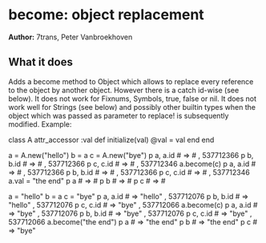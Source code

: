 # become: object replacement

**Author:** 7trans, Peter Vanbroekhoven

## What it does

Adds a become method to Object which allows to replace every reference to the object by another object. However there is a catch id-wise (see below). It does not work for Fixnums, Symbols, true, false or nil. It does not work well for Strings (see below) and possibly other builtin types when the object which was passed as parameter to replace! is subsequently modified. Example:

class A
  attr_accessor :val
  def initialize(val)
    @val = val
  end
end

a = A.new("hello")
b = a
c = A.new("bye")
p a, a.id # => # , 537712366
p b, b.id # => # , 537712366
p c, c.id # => #   , 537712346
a.become(c)
p a, a.id # => #   , 537712366
p b, b.id # => #   , 537712366
p c, c.id # => #   , 537712346
a.val = "the end"
p a #       => #
p b #       => #
p c #       => #

a = "hello"
b = a
c = "bye"
p a, a.id # => "hello" , 537712076
p b, b.id # => "hello" , 537712076
p c, c.id # => "bye"   , 537712066
a.become(c)
p a, a.id # => "bye"   , 537712076
p b, b.id # => "bye"   , 537712076
p c, c.id # => "bye"   , 537712066
a.become("the end")
p a #       => "the end"
p b #       => "the end"
p c #       => "bye"
